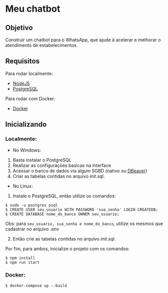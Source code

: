# Meu chatbot
## Objetivo
Construir um chatbot para o WhatsApp, que ajude à acelerar e melhorar o atendimento de estabelecimentos.

## Requisitos
Para rodar localmente:
- [NodeJS](https://nodejs.org/pt/download)
- [PostgreSQL](https://www.postgresql.org/download/)

Para rodar com Docker:
- [Docker](https://www.docker.com/)

## Inicializando

### Localmente:

- No Windows:

1. Basta instalar o PostgreSQL
2. Realizar as configurações basicas na interface
3. Acessar o banco de dados via algum SGBD (nativo ou [DBeaver](https://dbeaver.io/))
4. Criar as tabelas contidas no arquivo *init.sql*.

- No Linux:

1. Instale o PostgreSQL, então utilize os comandos:

```
$ sudo -u postgres psql
$ CREATE USER seu_usuario WITH PASSWORD 'sua_senha' LOGIN CREATEDB;
$ CREATE DATABASE nome_do_banco OWNER seu_usuario;
```
Obs: para ``seu_usuario, sua_senha e nome_do_banco``, utilize os mesmos que cadastrar no arquivo .env

2. Então crie as tabelas contidas no arquivo *init.sql*.

Por fim, para ambos, inicialize o projeto com os comandos:
```
$ npm install
$ npm run start
```

### Docker:
```
$ docker-compose up --build
```
